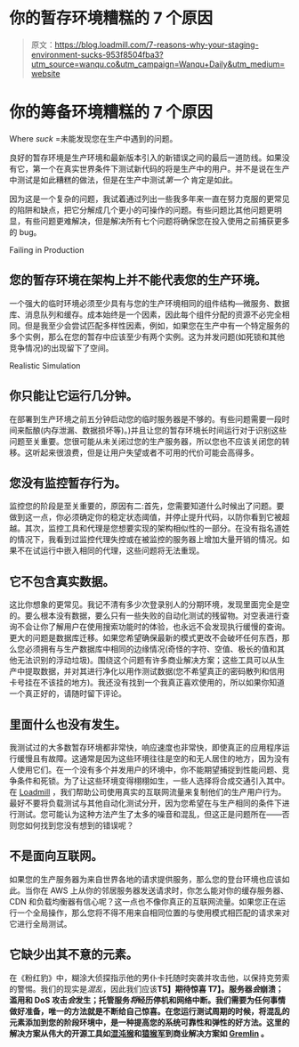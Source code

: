 # 你的暂存环境糟糕的 7 个原因

> 原文：<https://blog.loadmill.com/7-reasons-why-your-staging-environment-sucks-953f8504fba3?utm_source=wanqu.co&utm_campaign=Wanqu+Daily&utm_medium=website>

# 你的筹备环境糟糕的 7 个原因

Where *suck* =未能发现您在生产中遇到的问题。

良好的暂存环境是生产环境和最新版本引入的新错误之间的最后一道防线。如果没有它，第一个在真实世界条件下测试新代码的将是生产中的用户。并不是说在生产中测试是如此糟糕的做法，但是在生产中测试*第一个* 肯定是如此。

因为这是一个复杂的问题，我试着通过列出一些我多年来一直在努力克服的更常见的陷阱和缺点，把它分解成几个更小的可操作的问题。有些问题比其他问题更明显，有些问题更难解决，但是解决所有七个问题将确保您在投入使用之前捕获更多的 bug。



Failing in Production



## **您的暂存环境在架构上并不能代表您的生产环境。**

一个强大的临时环境必须至少具有与您的生产环境相同的组件结构—微服务、数据库、消息队列和缓存。成本始终是一个因素，因此每个组件分配的资源不必完全相同。但是我至少会尝试匹配多样性因素，例如，如果您在生产中有一个特定服务的多个实例，那么在您的暂存中应该至少有两个实例。这为并发问题(如死锁和其他竞争情况)的出现留下了空间。



Realistic Simulation



## 你只能让它运行几分钟。

在部署到生产环境之前五分钟启动您的临时服务器是不够的。有些问题需要一段时间来酝酿(内存泄漏、数据损坏等)。)并且让您的暂存环境长时间运行对于识别这些问题至关重要。您很可能从未关闭过您的生产服务器，所以您也不应该关闭您的转移。这听起来很浪费，但是让用户失望或者不可用的代价可能会高得多。

## **您没有监控暂存行为。**

监控您的阶段是至关重要的，原因有二:首先，您需要知道什么时候出了问题。要做到这一点，你必须确定你的稳定状态阈值，并停止提升代码，以防你看到它被超越。其次，监控工具和代理是您想要实现的架构相似性的一部分。在没有指名道姓的情况下，我看到过监控代理失控或在被监控的服务器上增加大量开销的情况。如果不在试运行中嵌入相同的代理，这些问题将无法重现。

## 它不包含真实数据。

这比你想象的更常见。我记不清有多少次登录别人的分期环境，发现里面完全是空的。要么根本没有数据，要么只有一些失败的自动化测试的残留物。对空表进行查询不会让你了解用户在使用搜索功能时的体验，也永远不会发现执行缓慢的查询。更大的问题是数据库迁移。如果您希望确保最新的模式更改不会破坏任何东西，那么您必须拥有与生产数据库中相同的边缘情况(奇怪的字符、空值、极长的值和其他无法识别的浮动垃圾)。围绕这个问题有许多商业解决方案；这些工具可以从生产中提取数据，并对其进行净化以用作测试数据(您不希望真正的密码散列和信用卡号挂在不该挂的地方)。我还没有找到一个我真正喜欢使用的，所以如果你知道一个真正好的，请随时留下评论。

## 里面什么也没有发生。

我测试过的大多数暂存环境都非常快，响应速度也非常快，即使真正的应用程序运行缓慢且有故障。这通常是因为这些环境往往是空的和无人居住的地方，因为没有人使用它们。在一个没有多个并发用户的环境中，你不能期望捕捉到性能问题、竞争条件和死锁。为了让这些环境变得栩栩如生，一些人选择将合成交通引入其中。在 [Loadmill](https://www.loadmill.com) ，我们帮助公司使用真实的互联网流量来复制他们的生产用户行为。最好不要将负载测试与其他自动化测试分开，因为您希望在与生产相同的条件下进行测试。您可能认为这种方法产生了太多的噪音和混乱，但这正是问题所在——否则您如何找到您没有想到的错误呢？



## **不是面向互联网。**

如果您的生产服务器为来自世界各地的请求提供服务，那么您的登台环境也应该如此。当你在 AWS 上从你的邻居服务器发送请求时，你怎么能对你的缓存服务器、CDN 和负载均衡器有信心呢？这一点也不像你真正的互联网流量。如果您正在运行一个全局操作，那么您将不得不用来自相同位置的与使用模式相匹配的请求来对它进行全局测试。

## 它缺少出其不意的元素。

在《粉红豹》中，糊涂大侦探指示他的男仆卡托随时突袭并攻击他，以保持克劳索的警惕。我们的现实是*混乱*，因此我们应该**T5】期待惊喜 T7】。服务器*会*崩溃；滥用和 DoS 攻击*会*发生；托管服务*将*经历停机和网络中断。我们需要为任何事情做好准备，唯一的方法就是不断给自己惊喜。在您运行测试周期的时候，将混乱的元素添加到您的阶段环境中，是一种提高您的系统可靠性和弹性的好方法。这里的解决方案从伟大的开源工具如[混沌猴](https://github.com/netflix/chaosmonkey)和[猿猴军](https://github.com/Netflix/SimianArmy)到商业解决方案如 [Gremlin](https://www.gremlin.co/) 。**

